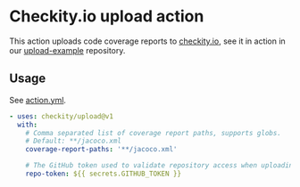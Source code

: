 # Checkity.io upload action

This action uploads code coverage reports to [checkity.io](https://checkity.io), see it in action in our [upload-example](https://github.com/checkity/upload-example) repository.

## Usage

See [action.yml](action.yml).

```yaml
- uses: checkity/upload@v1
  with:
    # Comma separated list of coverage report paths, supports globs. 
    # Default: **/jacoco.xml
    coverage-report-paths: '**/jacoco.xml'

    # The GitHub token used to validate repository access when uploading coverage reports.
    repo-token: ${{ secrets.GITHUB_TOKEN }}
```
